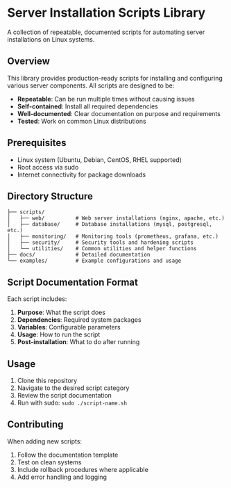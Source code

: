# Server Installation Scripts Library

A collection of repeatable, documented scripts for automating server installations on Linux systems.

## Overview

This library provides production-ready scripts for installing and configuring various server components. All scripts are designed to be:
- **Repeatable**: Can be run multiple times without causing issues
- **Self-contained**: Install all required dependencies
- **Well-documented**: Clear documentation on purpose and requirements
- **Tested**: Work on common Linux distributions

## Prerequisites

- Linux system (Ubuntu, Debian, CentOS, RHEL supported)
- Root access via sudo
- Internet connectivity for package downloads

## Directory Structure

```
├── scripts/
│   ├── web/          # Web server installations (nginx, apache, etc.)
│   ├── database/     # Database installations (mysql, postgresql, etc.)
│   ├── monitoring/   # Monitoring tools (prometheus, grafana, etc.)
│   ├── security/     # Security tools and hardening scripts
│   └── utilities/    # Common utilities and helper functions
├── docs/             # Detailed documentation
└── examples/         # Example configurations and usage
```

## Script Documentation Format

Each script includes:
1. **Purpose**: What the script does
2. **Dependencies**: Required system packages
3. **Variables**: Configurable parameters
4. **Usage**: How to run the script
5. **Post-installation**: What to do after running

## Usage

1. Clone this repository
2. Navigate to the desired script category
3. Review the script documentation
4. Run with sudo: `sudo ./script-name.sh`

## Contributing

When adding new scripts:
1. Follow the documentation template
2. Test on clean systems
3. Include rollback procedures where applicable
4. Add error handling and logging